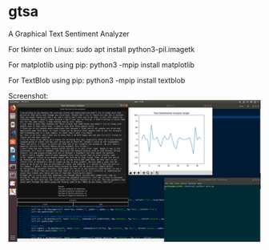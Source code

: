 # gtsa
A Graphical Text Sentiment Analyzer

For tkinter on Linux: sudo apt install python3-pil.imagetk

For matplotlib using pip: python3 -mpip install matplotlib

For TextBlob using pip: python3 -mpip install textblob

Screenshot:
  ![alt text](https://raw.githubusercontent.com/kushaangupta/gtsa/master/TSA.png)
